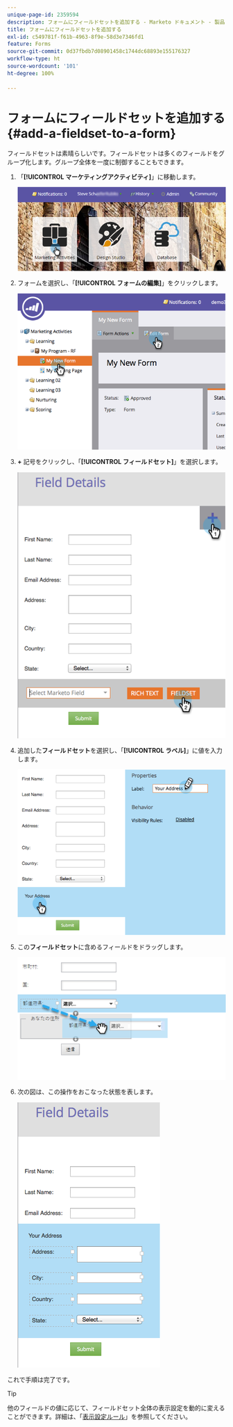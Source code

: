 ```yaml
---
unique-page-id: 2359594
description: フォームにフィールドセットを追加する - Marketo ドキュメント - 製品ドキュメント
title: フォームにフィールドセットを追加する
exl-id: c549781f-f61b-4963-8f9e-58d3e7346fd1
feature: Forms
source-git-commit: 0d37fbdb7d08901458c1744dc68893e155176327
workflow-type: ht
source-wordcount: '101'
ht-degree: 100%

---
```


# フォームにフィールドセットを追加する {#add-a-fieldset-to-a-form}

フィールドセットは素晴らしいです。フィールドセットは多くのフィールドをグループ化します。グループ全体を一度に制御することもできます。

1. 「**[!UICONTROL マーケティングアクティビティ]**」に移動します。

   ![](assets/login-marketing-activities-1.png)

1. フォームを選択し、「**[!UICONTROL フォームの編集]**」をクリックします。

   ![](assets/image2014-9-15-15-3a1-3a22.png)

1. **+** 記号をクリックし、「**[!UICONTROL フィールドセット]**」を選択します。

   ![](assets/image2014-9-15-15-3a1-3a43.png)

1. 追加した&#x200B;**フィールドセット**&#x200B;を選択し、「**[!UICONTROL ラベル]**」に値を入力します。

   ![](assets/image2014-9-15-15-3a2-3a0.png)

1. この&#x200B;**フィールドセット**&#x200B;に含めるフィールドをドラッグします。

   ![](assets/image2014-9-15-15-3a2-3a13.png)

1. 次の図は、この操作をおこなった状態を表します。

   ![](assets/image2014-9-15-15-3a2-3a31.png)

これで手順は完了です。

>[!TIP]
>
>他のフィールドの値に応じて、フィールドセット全体の表示設定を動的に変えることができます。詳細は、「[表示設定ルール](/help/marketo/product-docs/demand-generation/forms/form-fields/dynamically-toggle-visibility-of-a-form-field.md)」を参照してください。
